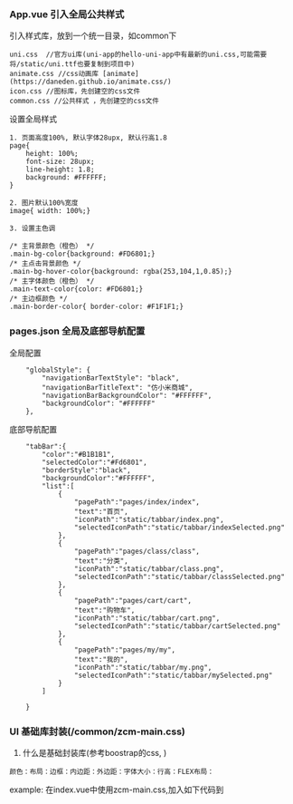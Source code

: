 ### App.vue 引入全局公共样式

引入样式库，放到一个统一目录，如common下
```
uni.css  //官方ui库(uni-app的hello-uni-app中有最新的uni.css,可能需要将/static/uni.ttf也要复制到项目中)
animate.css //css动画库 [animate](https://daneden.github.io/animate.css/)
icon.css //图标库，先创建空的css文件
common.css //公共样式 ，先创建空的css文件
```
设置全局样式
```
1. 页面高度100%, 默认字体28upx, 默认行高1.8
page{
	height: 100%;
	font-size: 28upx;
	line-height: 1.8;
	background: #FFFFFF;
}

2. 图片默认100%宽度
image{ width: 100%;}

3. 设置主色调

/* 主背景颜色（橙色） */	
.main-bg-color{background: #FD6801;}
/* 主点击背景颜色 */
.main-bg-hover-color{background: rgba(253,104,1,0.85);}
/* 主字体颜色（橙色） */
.main-text-color{color: #FD6801;}
/* 主边框颜色 */
.main-border-color{ border-color: #F1F1F1;}

```
### pages.json 全局及底部导航配置

全局配置
```
	"globalStyle": {
		"navigationBarTextStyle": "black",
		"navigationBarTitleText": "仿小米商城",
		"navigationBarBackgroundColor": "#FFFFFF",
		"backgroundColor": "#FFFFFF"
	},

```
底部导航配置
```
	"tabBar":{
		"color":"#B1B1B1",
		"selectedColor":"#Fd6801",
		"borderStyle":"black",
		"backgroundColor":"#FFFFFF",
		"list":[
			{
				"pagePath":"pages/index/index",
				"text":"首页",
				"iconPath":"static/tabbar/index.png",
				"selectedIconPath":"static/tabbar/indexSelected.png"				
			},
			{
				"pagePath":"pages/class/class",
				"text":"分类",
				"iconPath":"static/tabbar/class.png",
				"selectedIconPath":"static/tabbar/classSelected.png"				
			},
			{
				"pagePath":"pages/cart/cart",
				"text":"购物车",
				"iconPath":"static/tabbar/cart.png",
				"selectedIconPath":"static/tabbar/cartSelected.png"
			},
			{
				"pagePath":"pages/my/my",
				"text":"我的",
				"iconPath":"static/tabbar/my.png",
				"selectedIconPath":"static/tabbar/mySelected.png"
			}
		]
		
	}

```


### UI 基础库封装(/common/zcm-main.css)
1. 什么是基础封装库(参考boostrap的css, )
```
颜色：布局：边框：内边距：外边距：字体大小：行高：FLEX布局：
```
example: 在index.vue中使用zcm-main.css,加入如下代码到<template>中: (注意：position-fixed bottom-0 在HBuilder的内置浏览器中不支持，需要用#ifdef H5 在zcm-main.css等来条件编译区别，以便可以在内置浏览器中支持。)
```
	<view class="d-flex bg-white border-top position-fixed bottom-0 left-0 right-0 " style="height: 90upx;">
		<view class="flex-1 d-flex j-center a-center flex-column line-h">
			<view class="iconfont icon-xihuan line-h"></view>
			收藏			
		</view>
		<view class="flex-1 d-flex j-center a-center flex-column line-h">
			<view class="iconfont icon-gouwuche line-h"></view>
			购物车
		</view>
		<view style="flex:2.5;" class="text-white main-bg-color d-flex j-center a-center flex-column line-h" hover-class="main-bg-hover-color">加入购物车</view>
	</view>

```
2. upx:是在uni-app中定义的屏幕的宽度为750upx.等同于微信中的rpx. 因此所有的宽度和长度都要以前为基础进行计算.
3. 
### 首页开发(vue部分)
1. 首页pages.json
```
				"app-plus":{
					"scrollIndicator":"none",
					"titleNView":{
						"searchInput":{
							"align":"left",
							"backgroundColor":"#F7F7F7",
							"borderRadius":"4px",
							"disabled":true,
							"placeholder":"智能积木，越野四驱",
							"placeholderColor":"#CCCCCC"
						},
						"buttons":[
							// 消息
							{
								"color":"#989898",
								"colorPressed":"#FD6801",
								"float":"left",
								"fontSize":"22px",
								"fontSrc":"/static/font/iconfont.ttf",
								"text":"\ue67a"
							},
							// 扫一扫
							{
								"color":"#989898",
								"colorPressed":"#FD6801",
								"float":"right",
								"fontSize":"22px",
								"fontSrc":"/static/font/iconfont.ttf",
								"text":"\ue661"
							}
						]
					}
				}

```
2. 首页轮播Swiper组件开发
```
a. 创建一个组件目录及文件:components/index/swiper-image.vue
b. 在swiper-image.vue组件文件中写出轮播组件的template和script
c.  相关的关系：
	1).index.vue中引入组件（注意swiperImage与文件swiper-image的关系,以及@代表的路径的位置）：import swiperImage from "@/components/index/swiper-image.vue"
	2).index.vue中提供数据: swipers 
	3).index.vue中的template中加载组件和数据

```
3. 图标分类组件
组件的创建方法类似swiper组件，然后在index.vue中作如下引用:
```
<index-nav    :resdata="indexnavs"></index-nav>
```
4. 分割线组件:因为很多页面都使用，将其作为全局组件，放在main.js中引入
```
<divider></divider>
```
5. 三图广告位组件
```
		<view class="d-flex">
			<image src="/static/images/demo/demo1.jpg"
			lazy-load="true"
			style="width:373upx; height: 530upx;border-right: 2upx solid #F5F5F5;"
			></image>
			
			<view class="d-flex flex-column">
				<image src="/static/images/demo/demo2.jpg"
				style="width: 375upx;height: 264upx;border-bottom: 2upx solid #F5F5F5;"></image>

				<image src="/static/images/demo/demo2.jpg"
				style="width: 375upx;height: 264upx;"></image>
			</view>			
		</view>
```
5. card 组件封装：
```
1. 在index.vue中引入组件中变量加":" 与不加的区别是啥？ 例如card.vue中的showHead与:showHead的区别？
2. card中组件放到/components/common/card.vue中。

```
6. 公共列表组件封装
```
1. 公共价格封装: /components/common/price.vue
2、公共列表组件：/components/common-list.vue: 在组件中引入组件，即在公共列表组件中引入了价格封装组件.

```
7. 顶部选项卡:
```
a.scroll-view
b.swiper



```
8. 加载数据
```
a. 模拟从后端获取数据，进行数据

```
9. 上拉加载更多
```
a. index.vue中的loadmore

```
10. 

### 

### NVUE基础快速入门
1. 基础组件解析
```
1). 文字写在text中
2). <list>的子组件只能包括以下四种组件或是fix定位的组件
    <cell>: 用于定义列表中的子列表项，类似于HTML中的ul之于li. weex会对<cell> 进行高效的内存回收以达到更好的性能
	<header>: 当<header>到达屏幕顶部时，吸附在屏幕顶部
	<refresh>: 用于给列表添加下拉刷新的功能
	<loading>: 用于与特性和<refresh>类似，用于给列表添加上拉加载更多的功能
3). 图片要给指宽度

```
2. nvue中的css注意事项
```
1). 单位只支持px, 不支持em, rem, pt, %, upx
2). 宽度问题，高度问题 宽：750px=100% 高：1250px = 100%
3). 默认为flex布局
4). 不能合着写
5). 背景颜色只能用background-color
6). 选择器只支持单类
7). 引入要用<style src="@/common/nvue-common.css" </style>
8). <div>组件默认是display:flex; flex-direction:row
```
3. nvue组件解析二
```
在weex中的list使用<list @loadmore="">无效。

改用专门的loading组件才有效，如：
<loading  @loading="onLoading" :display="loadingShow">
	<text> ... </text>
</loading>

```
4. nvue与vue页面进行通讯(一)
```
1). 在nvue里的js中使用uni.postMessage(data)发送数据通讯，data为JSON格式(键值对的值仅支持string)
2). 在App.vue里使用onUniNViewMessage进行监听，监听到后就用uni.$emit(data)通知页面
3). 在指面vue中的onLoad(){}中使用uni.$on(data, e=>{})中进行捕获处理


```

4.  vue与nvue共享的变量和数据
```
nvue不支持vuex
1). uni.storage vue和nvue页面可以使用相同的uni.storage存储。这个存储是持久化的。比如登陆状态可以保存在这里。
2). globalData 小程序有globalData机制，这套机制在uni-app里也可以使用，全端通用。在App.vue文件定义globalData，通过getApp().globalData获取数据

```
5.  
### 搜索页开发

### 
### 
### 网上相关资源
```
0. Uni App官网：https://uniapp.dcloud.io/
1. 阿里巴巴图标库：https://www.iconfont.cn/
2. css动画库:  https://daneden.github.io/animate.css/
3. 取色值工具：
4. 前框开发框架 bootstrap中文网：https://www.bootcss.com/,https://v4.bootcss.com/docs/4.3/utilities/flex/
utilities/colors
5. photoshop: 用于图片的像素大小获取，修图等...
```
### vscode/hbuilder/pycharm/django
```
1. hbuilder-->vscode: https://www.jianshu.com/p/74c06e649e71
2. pycharm/django -->vscode: https://www.cnblogs.com/dangkai/p/10137793.html

```
### 
### 